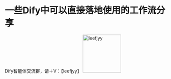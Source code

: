 # 一些Dify中可以直接落地使用的工作流分享

Dify智能体交流群，请＋V：【leefjyy】
<img width="120" alt="leefjyy" src="https://github.com/user-attachments/assets/9e00cd52-fbd5-4116-8372-23779582de10" />



